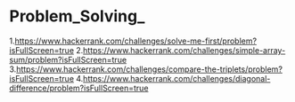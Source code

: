 # Problem_Solving_

1.https://www.hackerrank.com/challenges/solve-me-first/problem?isFullScreen=true
2.https://www.hackerrank.com/challenges/simple-array-sum/problem?isFullScreen=true
3.https://www.hackerrank.com/challenges/compare-the-triplets/problem?isFullScreen=true
4.https://www.hackerrank.com/challenges/diagonal-difference/problem?isFullScreen=true

